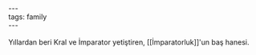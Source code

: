 ---<br>tags: family<br>---<br><br>Yıllardan beri Kral ve İmparator yetiştiren, [[İmparatorluk]]'un baş hanesi.